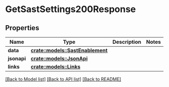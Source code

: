 # GetSastSettings200Response

## Properties

Name | Type | Description | Notes
------------ | ------------- | ------------- | -------------
**data** | [**crate::models::SastEnablement**](SastEnablement.md) |  | 
**jsonapi** | [**crate::models::JsonApi**](JsonApi.md) |  | 
**links** | [**crate::models::Links**](Links.md) |  | 

[[Back to Model list]](../README.md#documentation-for-models) [[Back to API list]](../README.md#documentation-for-api-endpoints) [[Back to README]](../README.md)



